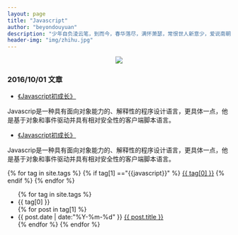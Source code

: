 ```yaml
---
layout: page
title: "Javascript"
author: "beyondouyuan"
description: "少年自负淩云笔，到而今，春华落尽，满怀萧瑟，常恨世人新意少，爱说南朝狂客！"
header-img: "img/zhihu.jpg"
---
```



<center>
    <p><img src="http://7xlfkx.com1.z0.glb.clouddn.com/white2.jpg" align="center"></p>
</center>


<!-- ###代表作：


- [《世界并非如你所见——用可供性来发现更大的世界》](http://www.jianshu.com/p/6f1404e0240d)

- [《如何正确地练习写作》](http://www.jianshu.com/p/2621444b619d)

- [《24款最值得推荐的中文字体》](http://cnfeat.com/blog/2015/05/22/a-24-chinese-fonts/) -->

### 2016/10/01 文章 ###

- [《Javascript初成长》](https://beyondouyuan.github.io/blog/2016/10/01/javascript-study-part1/)

Javascrip是一种具有面向对象能力的、解释性的程序设计语言，更具体一点，他是基于对象和事件驱动并具有相对安全性的客户端脚本语言。


- [《Javascript初成长》](https://beyondouyuan.github.io/blog/2016/10/01/javascript-study-part1/)

Javascrip是一种具有面向对象能力的、解释性的程序设计语言，更具体一点，他是基于对象和事件驱动并具有相对安全性的客户端脚本语言。

<!-- <div id='tag_cloud'>
{% for tag in site.tags %}
<a href="#{{ tag[0] }}" title="{{ tag[0] }}" rel="{{ tag[1].size }}">{{ tag[0] }}</a>
{% endfor %}
</div> -->

<div id='tag_cloud'>
{% for tag in site.tags %}
	{% if tag[1] =="{{javascript}}" %}
	<a href="#{{ tag[0] }}" title="{{ tag[0] }}" rel="{{ tag[1].size }}" id="{{ tag[0] }}">{{ tag[0] }}</a>
	{% endif %}
{% endfor %}
</div>

<ul class="listing">
{% for tag in site.tags %}
  <li class="listing-seperator" id="{{ tag[0] }}">{{ tag[0] }}</li>
{% for post in tag[1] %}
  <li class="listing-item">
  <time datetime="{{ post.date | date:"%Y-%m-%d" }}">{{ post.date | date:"%Y-%m-%d" }}</time>
  <a href="{{ post.url }}" title="{{ post.title }}">{{ post.title }}</a>
  </li>
{% endfor %}
{% endfor %}
</ul>

<script src="/media/js/jquery.tagcloud.js" type="text/javascript" charset="utf-8"></script> 
<script language="javascript">
$.fn.tagcloud.defaults = {
    size: {start: 1, end: 1, unit: 'em'},
      color: {start: '#f8e0e6', end: '#ff3333'}
};

$(function () {
    $('#tag_cloud a').tagcloud();
});
</script>



